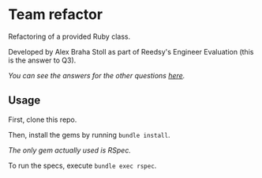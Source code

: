 # Team refactor

Refactoring of a provided Ruby class.

Developed by Alex Braha Stoll as part of Reedsy's Engineer Evaluation (this is the answer to Q3).

*You can see the answers for the other questions [here](https://gist.github.com/alexbrahastoll/3b5ccc192936b14c9716914412cf65cc).*

## Usage

First, clone this repo.

Then, install the gems by running `bundle install`.

*The only gem actually used is RSpec.*

To run the specs, execute `bundle exec rspec`.
